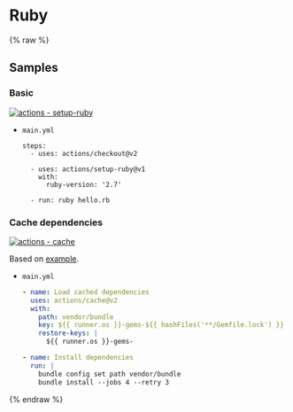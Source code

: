 # Ruby

{% raw %}

## Samples

### Basic

[![actions - setup-ruby](https://img.shields.io/static/v1?label=actions&message=setup-ruby&color=blue&logo=github)](https://github.com/actions/setup-ruby)

- `main.yml`
    ```
    steps:
      - uses: actions/checkout@v2

      - uses: actions/setup-ruby@v1
        with:
          ruby-version: '2.7'

      - run: ruby hello.rb
    ```

### Cache dependencies

[![actions - cache](https://img.shields.io/static/v1?label=actions&message=cache&color=blue&logo=github)](https://github.com/actions/cache)

Based on [example](https://github.com/actions/cache/blob/master/examples.md#ruby---bundler).

- `main.yml`
    ```yaml
    - name: Load cached dependencies
      uses: actions/cache@v2
      with:
        path: vendor/bundle
        key: ${{ runner.os }}-gems-${{ hashFiles('**/Gemfile.lock') }}
        restore-keys: |
          ${{ runner.os }}-gems-

    - name: Install dependencies
      run: |
        bundle config set path vendor/bundle
        bundle install --jobs 4 --retry 3
    ```

{% endraw %}
